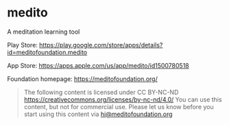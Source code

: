 # medito

A meditation learning tool



Play Store: https://play.google.com/store/apps/details?id=meditofoundation.medito

App Store: https://apps.apple.com/us/app/medito/id1500780518

Foundation homepage: https://meditofoundation.org/


> The following content is licensed under CC BY-NC-ND
> https://creativecommons.org/licenses/by-nc-nd/4.0/
> You can use this content, but not for commercial use. Please let us know before you start using this content via hi@meditofoundation.org